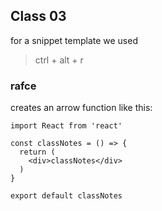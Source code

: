 ## Class 03

for a snippet template we used

> ctrl + alt + r

### rafce

creates an arrow function like this:

    import React from 'react'

    const classNotes = () => {
      return (
        <div>classNotes</div>
      )
    }

    export default classNotes
